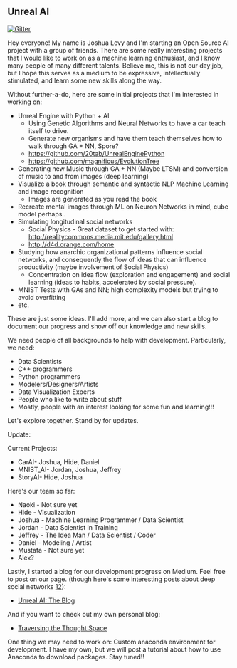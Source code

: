 ## Unreal AI

[![Gitter](https://badges.gitter.im/UnrealAI/Lobby.svg)](https://gitter.im/UnrealAI/Lobby?utm_source=badge&utm_medium=badge&utm_campaign=pr-badge&utm_content=body_badge)

Hey everyone! My name is Joshua Levy and I'm starting an Open Source AI project with a group of friends. There are some really interesting projects that I would like to work on as a machine learning enthusiast, and I know many people of many different talents. Believe me, this is not our day job, but I hope this serves as a medium to be expressive, intellectually stimulated, and learn some new skills along the way.

Without further-a-do, here are some initial projects that I'm interested in working on:

* Unreal Engine with Python + AI
  * Using Genetic Algorithms and Neural Networks to have a car teach itself to drive.
  * Generate new organisms and have them teach themselves how to walk through GA + NN, Spore?
  * https://github.com/20tab/UnrealEnginePython
  * https://github.com/magnificus/EvolutionTree
* Generating new Music through GA + NN (Maybe LTSM) and conversion of music to and from images (deep learning)
* Visualize a book through semantic and syntactic NLP Machine Learning and image recognition
  * Images are generated as you read the book
* Recreate mental images through ML on Neuron Networks in mind, cube model perhaps..
* Simulating longitudinal social networks
  * Social Physics - Great dataset to get started with: http://realitycommons.media.mit.edu/gallery.html
  * http://d4d.orange.com/home
* Studying how anarchic organizational patterns influence social networks, and consequently the flow of ideas that can influence productivity (maybe involvement of Social Physics)
  * Concentration on idea flow (exploration and engagement) and social learning (ideas to habits, accelerated by social pressure).
* MNIST Tests with GAs and NN; high complexity models but trying to avoid overfitting
* etc.

These are just some ideas. I'll add more, and we can also start a blog to document our progress and show off our knowledge and new skills.

We need people of all backgrounds to help with development. Particularly, we need:
* Data Scientists
* C++ programmers
* Python programmers
* Modelers/Designers/Artists
* Data Visualization Experts
* People who like to write about stuff
* Mostly, people with an interest looking for some fun and learning!!!

Let's explore together. Stand by for updates.

Update:

Current Projects:
* CarAI- Joshua, Hide, Daniel
* MNIST_AI- Jordan, Joshua, Jeffrey
* StoryAI- Hide, Joshua

Here's our team so far:
* Naoki - Not sure yet
* Hide - Visualization
* Joshua - Machine Learning Programmer / Data Scientist
* Jordan - Data Scientist in Training
* Jeffrey - The Idea Man / Data Scientist / Coder
* Daniel - Modeling / Artist
* Mustafa - Not sure yet
* Alex?

Lastly,
I started a blog for our development progress on Medium. Feel free to post on our page. (though here's some interesting posts about deep social networks [1](https://medium.com/@ginab/starting-a-blog-in-2017-dont-545fcefdcb2f)[2](http://try.mightynetworks.com/better_than_a_blog/?utm_source=medium&utm_medium=article2&utm_campaign=betterthanblog2017)):
* [Unreal AI: The Blog](https://medium.com/unreal-ai)

And if you want to check out my own personal blog:
* [Traversing the Thought Space](https://traversingthethoughtspace.wordpress.com)

One thing we may need to work on:
Custom anaconda environment for development. I have my own, but we will post a tutorial about how to use Anaconda to download packages. Stay tuned!!
